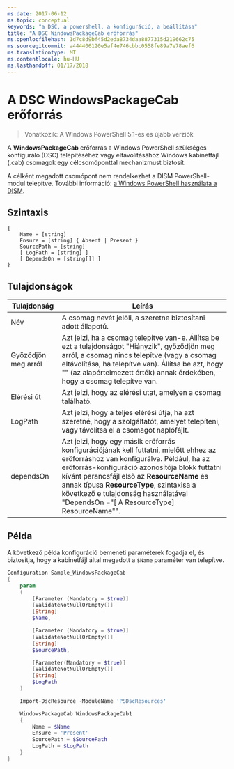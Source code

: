 ```yaml
---
ms.date: 2017-06-12
ms.topic: conceptual
keywords: "a DSC, a powershell, a konfiguráció, a beállítása"
title: "A DSC WindowsPackageCab erőforrás"
ms.openlocfilehash: 1d7c8d9bf45d2eda8734daa8877315d219662c75
ms.sourcegitcommit: a444406120e5af4e746cbbc0558fe89a7e78aef6
ms.translationtype: MT
ms.contentlocale: hu-HU
ms.lasthandoff: 01/17/2018
---
```

# <a name="dsc-windowspackagecab-resource"></a>A DSC WindowsPackageCab erőforrás

> Vonatkozik: A Windows PowerShell 5.1-es és újabb verziók

A **WindowsPackageCab** erőforrás a Windows PowerShell szükséges konfiguráló (DSC) telepítéséhez vagy eltávolításához Windows kabinetfájl (.cab) csomagok egy célcsomóponttal mechanizmust biztosít.

A célként megadott csomópont nem rendelkezhet a DISM PowerShell-modul telepítve. További információ: [a Windows PowerShell használata a DISM](https://msdn.microsoft.com/en-us/windows/hardware/commercialize/manufacture/desktop/use-dism-in-windows-powershell-s14). 


## <a name="syntax"></a>Szintaxis

```
{
    Name = [string]
    Ensure = [string] { Absent | Present }
    SourcePath = [string]
    [ LogPath = [string] ]
    [ DependsOn = [string[]] ]
}
```

## <a name="properties"></a>Tulajdonságok

|  Tulajdonság  |  Leírás   | 
|---|---| 
| Név| A csomag nevét jelöli, a szeretne biztosítani adott állapotú.| 
| Győződjön meg arról| Azt jelzi, ha a csomag telepítve van-e. Állítsa be ezt a tulajdonságot "Hiányzik", győződjön meg arról, a csomag nincs telepítve (vagy a csomag eltávolítása, ha telepítve van). Állítsa be azt, hogy "" (az alapértelmezett érték) annak érdekében, hogy a csomag telepítve van.|
| Elérési út| Azt jelzi, hogy az elérési utat, amelyen a csomag található.| 
| LogPath| Azt jelzi, hogy a teljes elérési útja, ha azt szeretné, hogy a szolgáltatót, amelyet telepíteni, vagy távolítsa el a csomagot naplófájlt.| 
| dependsOn | Azt jelzi, hogy egy másik erőforrás konfigurációjának kell futtatni, mielőtt ehhez az erőforráshoz van konfigurálva. Például, ha az erőforrás-konfiguráció azonosítója blokk futtatni kívánt parancsfájl első az **ResourceName** és annak típusa **ResourceType**, szintaxisa a következő e tulajdonság használatával "DependsOn ="[ A ResourceType] ResourceName"".| 

## <a name="example"></a>Példa

A következő példa konfiguráció bemeneti paraméterek fogadja el, és biztosítja, hogy a kabinetfájl által megadott a `$Name` paraméter van telepítve.

```powershell
Configuration Sample_WindowsPackageCab
{
    param
    (
        [Parameter (Mandatory = $true)]
        [ValidateNotNullOrEmpty()]
        [String]
        $Name,

        [Parameter (Mandatory = $true)]
        [ValidateNotNullOrEmpty()]
        [String]
        $SourcePath,

        [Parameter(Mandatory = $true)]
        [ValidateNotNullOrEmpty()]
        [String]
        $LogPath
    )

    Import-DscResource -ModuleName 'PSDscResources'

    WindowsPackageCab WindowsPackageCab1
    {
        Name = $Name
        Ensure = 'Present'
        SourcePath = $SourcePath
        LogPath = $LogPath
    }
}
```

